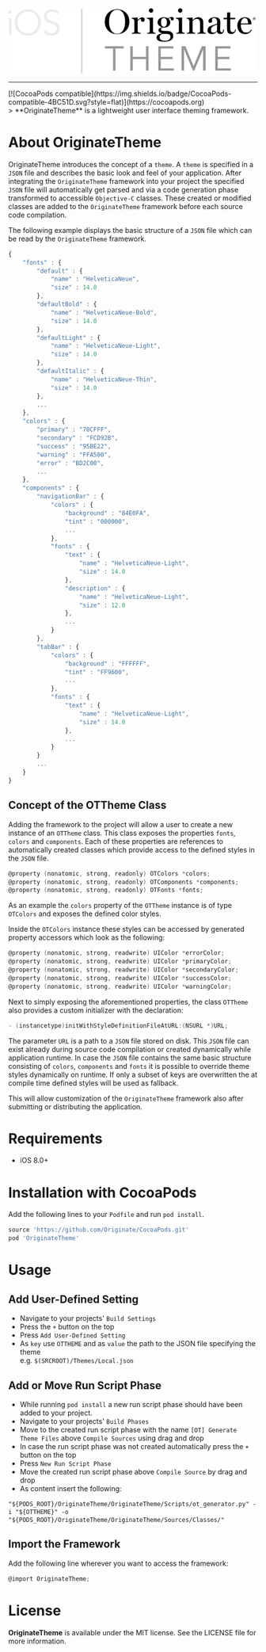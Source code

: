 <img src="OriginateThemeLogo.png" alt="OriginateTheme Logo" width="500"/>
<hr />
[![CocoaPods compatible](https://img.shields.io/badge/CocoaPods-compatible-4BC51D.svg?style=flat)](https://cocoapods.org)
<br />
> **OriginateTheme** is a lightweight user interface theming framework.

# About OriginateTheme

OriginateTheme introduces the concept of a `theme`. A `theme` is specified in a `JSON` file and describes the basic look and feel of your application. After integrating the `OriginateTheme` framework into your project the specified `JSON` file will automatically get parsed and via a code generation phase transformed to accessible `Objective-C` classes. These created or modified classes are added to the `OriginateTheme` framework before each source code compilation.

The following example displays the basic structure of a `JSON` file which can be read by the `OriginateTheme` framework.
```javascript
{
    "fonts" : {
        "default" : {
            "name" : "HelveticaNeue",
            "size" : 14.0
        },
        "defaultBold" : {
            "name" : "HelveticaNeue-Bold",
            "size" : 14.0
        },
        "defaultLight" : {
            "name" : "HelveticaNeue-Light",
            "size" : 14.0
        },
        "defaultItalic" : {
            "name" : "HelveticaNeue-Thin",
            "size" : 14.0
        },
        ...
    },
    "colors" : {
        "primary" : "70CFFF",
        "secondary" : "FCD92B",
        "success" : "95BE22",
        "warning" : "FFA500",
        "error" : "BD2C00",
        ...
    },
    "components" : {
        "navigationBar" : {
            "colors" : {
                "background" : "84E0FA",
                "tint" : "000000",
                ...
            },
            "fonts" : {
                "text" : {
                    "name" : "HelveticaNeue-Light",
                    "size" : 14.0
                },
                "description" : {
                    "name" : "HelveticaNeue-Light",
                    "size" : 12.0
                },
                ...
            }
        },
        "tabBar" : {
            "colors" : {
                "background" : "FFFFFF",
				"tint" : "FF9600",
				...
            },
            "fonts" : {
                "text" : {
                    "name" : "HelveticaNeue-Light",
                    "size" : 14.0
                },
                ...
            }
        }
        ...
    }
}
```

## Concept of the OTTheme Class
Adding the framework to the project will allow a user to create a new instance of an `OTTheme` class. This class exposes the properties `fonts`, `colors` and `components`. Each of these properties are references to automatically created classes which provide access to the defined styles in the `JSON` file.

```objective-c
@property (nonatomic, strong, readonly) OTColors *colors;
@property (nonatomic, strong, readonly) OTComponents *components;
@property (nonatomic, strong, readonly) OTFonts *fonts;
```

As an example the `colors` property of the `OTTheme` instance is of type `OTColors` and exposes the defined color styles. 

Inside the `OTColors` instance these styles can be accessed by generated property accessors which look as the following:

```objective-c
@property (nonatomic, strong, readwrite) UIColor *errorColor;
@property (nonatomic, strong, readwrite) UIColor *primaryColor;
@property (nonatomic, strong, readwrite) UIColor *secondaryColor;
@property (nonatomic, strong, readwrite) UIColor *successColor;
@property (nonatomic, strong, readwrite) UIColor *warningColor;
```

Next to simply exposing the aforementioned properties, the class `OTTheme` also provides a custom initializer with the declaration:
```objective-c
- (instancetype)initWithStyleDefinitionFileAtURL:(NSURL *)URL;
```

The parameter `URL` is a path to a `JSON` file stored on disk. This `JSON` file can exist already during source code compilation or created dynamically while application runtime. In case the `JSON` file contains the same basic structure consisting of `colors`, `components` and `fonts` it is possible to override theme styles dynamically on runtime. If only a subset of keys are overwritten the at compile time defined styles will be used as fallback. 

This will allow customization of the `OriginateTheme` framework also after submitting or distributing the application.


# Requirements
- iOS 8.0+

# Installation with CocoaPods
Add the following lines to your `Podfile` and run `pod install`.

```ruby
source 'https://github.com/Originate/CocoaPods.git'
pod 'OriginateTheme'
```

# Usage

## Add User-Defined Setting
* Navigate to your projects' `Build Settings`
* Press the `+` button on the top
* Press `Add User-Defined Setting`
* As `key` use `OTTHEME` and as `value` the path to the JSON file specifying the theme<br>
e.g. `$(SRCROOT)/Themes/Local.json`

## Add or Move Run Script Phase
* While running `pod install` a new run script phase should have been added to your project.
* Navigate to your projects' `Build Phases`
* Move to the created run script phase with the name `[OT] Generate Theme Files` above `Compile Sources` using drag and drop
* In case the run script phase was not created automatically press the `+` button on the top
* Press `New Run Script Phase`
* Move the created run script phase above `Compile Source` by drag and drop
* As content insert the following:

```
"${PODS_ROOT}/OriginateTheme/OriginateTheme/Scripts/ot_generator.py" -i "${OTTHEME}" -o "${PODS_ROOT}/OriginateTheme/OriginateTheme/Sources/Classes/"
```

## Import the Framework

Add the following line wherever you want to access the framework:
```objective-c
@import OriginateTheme;
```

# License
**OriginateTheme** is available under the MIT license. See the LICENSE file for more information.
